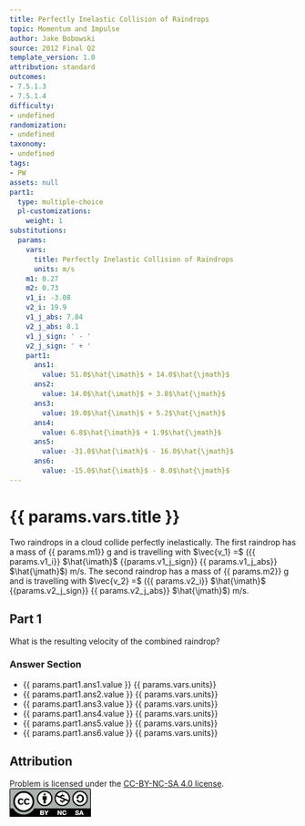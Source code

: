 ```yaml
---
title: Perfectly Inelastic Collision of Raindrops
topic: Momentum and Impulse
author: Jake Bobowski
source: 2012 Final Q2
template_version: 1.0
attribution: standard
outcomes:
- 7.5.1.3
- 7.5.1.4
difficulty:
- undefined
randomization:
- undefined
taxonomy:
- undefined
tags:
- PW
assets: null
part1:
  type: multiple-choice
  pl-customizations:
    weight: 1
substitutions:
  params:
    vars:
      title: Perfectly Inelastic Collision of Raindrops
      units: m/s
    m1: 0.27
    m2: 0.73
    v1_i: -3.08
    v2_i: 19.9
    v1_j_abs: 7.84
    v2_j_abs: 8.1
    v1_j_sign: ' - '
    v2_j_sign: ' + '
    part1:
      ans1:
        value: 51.0$\hat{\imath}$ + 14.0$\hat{\jmath}$
      ans2:
        value: 14.0$\hat{\imath}$ + 3.8$\hat{\jmath}$
      ans3:
        value: 19.0$\hat{\imath}$ + 5.2$\hat{\jmath}$
      ans4:
        value: 6.8$\hat{\imath}$ + 1.9$\hat{\jmath}$
      ans5:
        value: -31.0$\hat{\imath}$ - 16.0$\hat{\jmath}$
      ans6:
        value: -15.0$\hat{\imath}$ - 8.0$\hat{\jmath}$
---
```

# {{ params.vars.title }}
Two raindrops in a cloud collide perfectly inelastically. The first raindrop has a mass of {{ params.m1}} g and is travelling with $\vec{v_1} =$ ({{ params.v1_i}} $\hat{\imath}$ {{params.v1_j_sign}} {{ params.v1_j_abs}} $\hat{\jmath}$) m/s.
The second raindrop has a mass of {{ params.m2}} g and is travelling with $\vec{v_2} =$ ({{ params.v2_i}} $\hat{\imath}$ {{params.v2_j_sign}} {{ params.v2_j_abs}} $\hat{\jmath}$) m/s.

## Part 1

What is the resulting velocity of the combined raindrop?

### Answer Section

- {{ params.part1.ans1.value }} {{ params.vars.units}}
- {{ params.part1.ans2.value }} {{ params.vars.units}}
- {{ params.part1.ans3.value }} {{ params.vars.units}}
- {{ params.part1.ans4.value }} {{ params.vars.units}}
- {{ params.part1.ans5.value }} {{ params.vars.units}}
- {{ params.part1.ans6.value }} {{ params.vars.units}}

## Attribution

Problem is licensed under the [CC-BY-NC-SA 4.0 license](https://creativecommons.org/licenses/by-nc-sa/4.0/).<br> ![The Creative Commons 4.0 license requiring attribution-BY, non-commercial-NC, and share-alike-SA license.](https://raw.githubusercontent.com/firasm/bits/master/by-nc-sa.png)